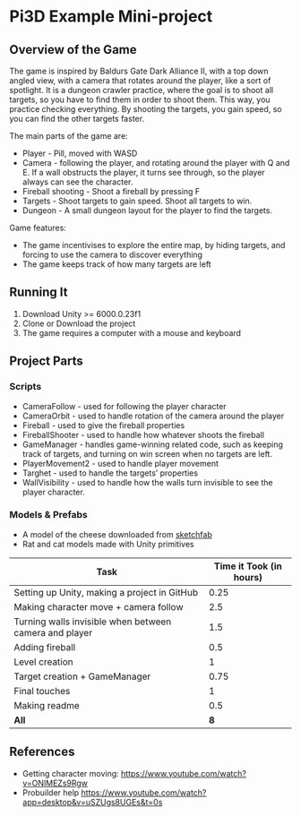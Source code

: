 # Pi3D Example Mini-project


## Overview of the Game
The game is inspired by Baldurs Gate Dark Alliance II, with a top down angled view, with a camera that rotates around the player, like a sort of spotlight. 
It is a dungeon crawler practice, where the goal is to shoot all targets, so you have to find them in order to shoot them. This way, you practice checking everything. 
By shooting the targets, you gain speed, so you can find the other targets faster.

The main parts of the game are:
- Player - Pill, moved with WASD
- Camera - following the player, and rotating around the player with Q and E. If a wall obstructs the player, it turns see through, so the player always can see the character.
- Fireball shooting - Shoot a fireball by pressing F
- Targets - Shoot targets to gain speed. Shoot all targets to win.
- Dungeon - A small dungeon layout for the player to find the targets.


Game features:
- The game incentivises to explore the entire map, by hiding targets, and forcing to use the camera to discover everything
- The game keeps track of how many targets are left


## Running It
1. Download Unity >= 6000.0.23f1
2. Clone or Download the project
3. The game requires a computer with a mouse and keyboard


## Project Parts

### Scripts
- CameraFollow - used for following the player character
- CameraOrbit - used to handle rotation of the camera around the player
- Fireball - used to give the fireball properties
- FireballShooter - used to handle how whatever shoots the fireball 
- GameManager - handles game-winning related code, such as keeping track of targets, and turning on win screen when no targets are left.
- PlayerMovement2 - used to handle player movement
- Targhet - used to handle the targets’ properties
- WallVisibility - used to handle how the walls turn invisible to see the player character.


### Models & Prefabs
- A model of the cheese downloaded from [sketchfab](https://sketchfab.com/3d-models/cheese-78642517ca7e43b495e73509810fbbe1)
- Rat and cat models made with Unity primitives

| **Task**                                                                | **Time it Took (in hours)** |
|--------------------------------------------------------------------------------|------------------------------------|
|     Setting up   Unity, making a project in GitHub                             |     0.25                           |
|     Making character move + camera follow                                      |     2.5                            |
|     Turning walls invisible when between camera and player                     |     1.5                            |
|     Adding fireball                                                            |     0.5                            |
|     Level creation                                                             |     1                              |
|     Target creation + GameManager                                              |     0.75                           |
|     Final touches                                                              |     1                              |                                                     |     1                              |
|     Making readme                                                              |     0.5                            |
|     **All**                                                                        |     **8**                           |

## References
- Getting character moving: https://www.youtube.com/watch?v=ONlMEZs9Rgw 
- Probuilder help https://www.youtube.com/watch?app=desktop&v=uSZUgs8UGEs&t=0s 





